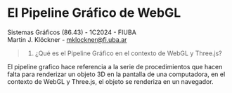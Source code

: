 # El Pipeline Gráfico de WebGL

Sistemas Gráficos (86.43) - 1C2024 - FIUBA  
Martin J. Klöckner - [mklockner@fi.uba.ar](mailto:mklockner@fi.uba.ar)

> 1. ¿Qué es el Pipeline Gráfico en el contexto de WebGL y Three.js?

El pipeline grafico hace referencia a la serie de procedimientos que hacen falta
para renderizar un objeto 3D en la pantalla de una computadora, en el contexto
de WebGL y Three.js, el objeto se renderiza en un navegador.
